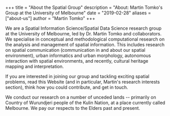 +++
title = "About the Spatial Group"
description = "About: Martin Tomko's Group at the University of Melbourne"
date = "2019-02-28"
aliases = ["about-us"]
author = "Martin Tomko"
+++

We are a Spatial Information Science/Spatial Data Science research group at the University of Melbourne, led by Dr. Martin Tomko and collaborators. We specialise in conceptual and methodological computational research on the analysis and management of spatial information. This includes research on spatial communication (communication in and about our spatial environment), urban informatics and urban morphology, autonomous interaction with spatial environments, and recently, cultural heritage mapping and interpretation. 

If you are interested in joining our group and tackling exciting spatial problems, read this Website (and in particular, Martin's research interests section), think how you could contribute, and get in touch.

We conduct our research on a number of unceded lands -- primarily on Country of Wurundjeri people of the Kulin Nation, at a place currently called Melbourne. We pay our respects to the Elders past and present.

